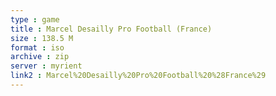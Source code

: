```yaml
---
type : game
title : Marcel Desailly Pro Football (France)
size : 138.5 M
format : iso
archive : zip
server : myrient
link2 : Marcel%20Desailly%20Pro%20Football%20%28France%29
---
```

